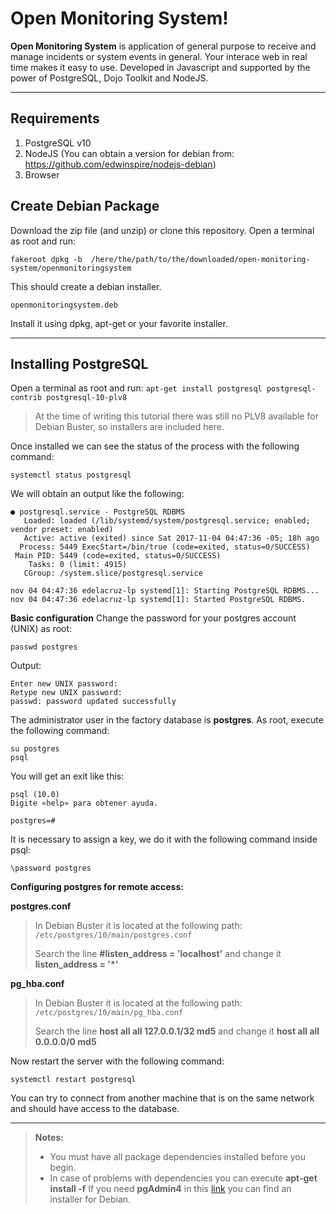 Open Monitoring System!
===================

**Open Monitoring System** is application of general purpose to receive and manage incidents or system events in general. Your interace web in real time makes it easy to use. Developed in Javascript and supported by the power of PostgreSQL, Dojo Toolkit and NodeJS. 

----------

Requirements
-------------

 1. PostgreSQL v10 
 2. NodeJS (You can obtain a version for debian from: https://github.com/edwinspire/nodejs-debian) 
 3. Browser  

Create Debian Package
-------------

 Download the zip file (and unzip) or clone this repository.
Open a terminal as root and run:

    fakeroot dpkg -b  /here/the/path/to/the/downloaded/open-monitoring-system/openmonitoringsystem

This should create a debian installer.

    openmonitoringsystem.deb

 Install it using dpkg, apt-get or your favorite installer.


----------


**Installing PostgreSQL**
-------------
Open a terminal as root and run:
 `apt-get install postgresql postgresql-contrib postgresql-10-plv8`

> At the time of writing this tutorial there was still no PLV8 available for Debian Buster, so installers are included here.

Once installed we can see the status of the process with the following command:

 `systemctl status postgresql`

We will obtain an output like the following:

    ● postgresql.service - PostgreSQL RDBMS
       Loaded: loaded (/lib/systemd/system/postgresql.service; enabled; vendor preset: enabled)
       Active: active (exited) since Sat 2017-11-04 04:47:36 -05; 18h ago
      Process: 5449 ExecStart=/bin/true (code=exited, status=0/SUCCESS)
     Main PID: 5449 (code=exited, status=0/SUCCESS)
        Tasks: 0 (limit: 4915)
       CGroup: /system.slice/postgresql.service
    
    nov 04 04:47:36 edelacruz-lp systemd[1]: Starting PostgreSQL RDBMS...
    nov 04 04:47:36 edelacruz-lp systemd[1]: Started PostgreSQL RDBMS.


**Basic configuration**
Change the password for your postgres account (UNIX) as root:

    passwd postgres

Output:

    Enter new UNIX password: 
    Retype new UNIX password: 
    passwd: password updated successfully

The administrator user in the factory database is **postgres**.
As root, execute the following command:

    su postgres
    psql

You will get an exit like this:

    psql (10.0)
    Digite «help» para obtener ayuda.
    
    postgres=# 

It is necessary to assign a key, we do it with the following command inside psql:

    \password postgres

**Configuring postgres for remote access:**

**postgres.conf**
> In Debian Buster it is located at the following path:
> `/etc/postgres/10/main/postgres.conf`
> 
> Search the line
**#listen_address = 'localhost'**
and change it
**listen_address = '*'**

**pg_hba.conf**
> In Debian Buster it is located at the following path:
> `/etc/postgres/10/main/pg_hba.conf`
> 
> Search the line
**host    all             all             127.0.0.1/32            md5**
and change it
**host    all             all             0.0.0.0/0            md5**

Now restart the server with the following command:

    systemctl restart postgresql

You can try to connect from another machine that is on the same network and should have access to the database.



----------
> **Notes:**
> - You must have all package dependencies installed before you begin.
> - In case of problems with dependencies you can execute **apt-get install -f**
> If you need **pgAdmin4** in this [link](https://github.com/edwinspire/pgadmin4-deb-package) you can find an installer for Debian.

